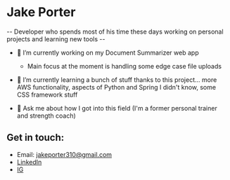 # Jake Porter
-- Developer who spends most of his time these days working on personal projects and learning new tools --

- 🔭 I’m currently working on my Document Summarizer web app
  - Main focus at the moment is handling some edge case file uploads
- 🌱 I’m currently learning a bunch of stuff thanks to this project... more AWS functionality, aspects of Python and Spring I didn't know, some CSS framework stuff

- 💬 Ask me about how I got into this field (I'm a former personal trainer and strength coach)

## Get in touch:
- Email: jakeporter310@gmail.com
- [LinkedIn](linkedin.com/in/porterjacob/)
- [IG](instagram.com/i_be_jake)
